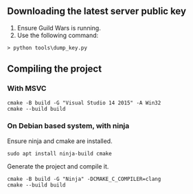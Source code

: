 ## Downloading the latest server public key
1. Ensure Guild Wars is running.
2. Use the following command:
```
> python tools\dump_key.py
```

## Compiling the project

### With MSVC
```
cmake -B build -G "Visual Studio 14 2015" -A Win32
cmake --build build
```

### On Debian based system, with ninja
Ensure ninja and cmake are installed.
```
sudo apt install ninja-build cmake
```

Generate the project and compile it.
```
cmake -B build -G "Ninja" -DCMAKE_C_COMPILER=clang
cmake --build build
```
